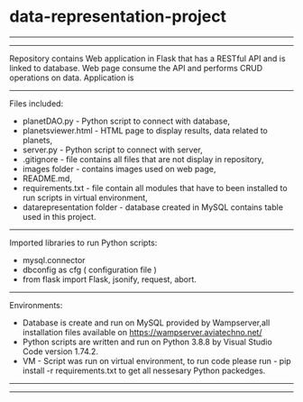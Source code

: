 # data-representation-project
------
------

Repository contains Web application in Flask that has a RESTful API and is linked to database. Web page consume the API and performs CRUD operations on data. Application is 

------
Files included:

- planetDAO.py - Python script to connect with database,
- planetsviewer.html - HTML page to display results, data related to planets,
- server.py - Python script to connect with server,
- .gitignore - file contains all files that are not display in repository,
- images folder - contains images used on web page, 
- README.md,
- requirements.txt - file contain all modules that have to been installed to run scripts in virtual environment,
- datarepresentation folder - database created in MySQL contains table used in this project.

------
Imported libraries to run Python scripts:
- mysql.connector
- dbconfig as cfg ( configuration file )
- from flask import Flask, jsonify, request, abort.

------
Environments:
- Database is create and run on MySQL provided by Wampserver,all installation files available on https://wampserver.aviatechno.net/
- Python scripts are written and run on Python 3.8.8  by Visual Studio Code version 1.74.2.
- VM - Script was run on virtual environment, to run code please run - pip install -r requirements.txt to get all nessesary Python packedges.

------
------

